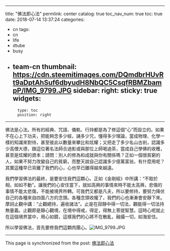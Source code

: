 
---
title: "佛法即心法"
permlink: center
catalog: true
toc_nav_num: true
toc: true
date: 2018-07-14 13:37:24
categories:
- cn
tags:
- cn
- life
- dtube
- busy
- team-cn
thumbnail: https://cdn.steemitimages.com/DQmdbrHUvRt9aDptAhSuf6dbyudH8NbQC5CsqfRBMZbampP/IMG_9799.JPG
sidebar:
    right:
        sticky: true
widgets:
    -
        type: toc
        position: right
---


佛法是心法。所有的經典、咒語、儀軌、行持都是為了修這個“心”而設立的。如果不在心上下功夫，把能夠念多少經，誦多少咒，懂得多少理論，當成物理、化學一樣的知識來對待，甚至彼此以數量來攀比和炫耀；又把走了多少名山古剎，認識多少高僧大德，跟這位著名法師合過影或與那位上師喝過茶，當成自己學佛的收穫，甚至是炫耀的資本；請問：別人的修為和成就與你有關係嗎？正如一個很貧窮的人，如果不努力改變自己的貧窮，而整天說自己認識多少億萬富翁，有什麼用呢？其實這種早已背離了我們的心，心也早已離得越來越遠。

 我們學習佛法的最終，是要安住我們這顆心。正如《金剛經》中所講：“不取於相，如如不動”。讓我們的心安住當下，就如高興的事情來時不能太高興，悲傷的事情不能太悲傷，不能被境界所轉。可我們又都是凡夫，所以要修持，要努力降伏自己的各種來自四面八方的念頭。各種念頭收攏了，我們的心也漸漸會安靜下來。摩訶止觀中講：“止觀總持，遍收諸法”。止是在寂靜中得一切法，觀能得一切法持無量義。止觀即是靜心觀境，在境中得戒，得定，得無上菩提智慧。這時心呢就止在這個境界當中，用心如鏡，這樣我們的心將不在散亂，融攝一切，如海安住。

所以學習佛法，首先要修我們這顆肉團心。![IMG_9799.JPG](https://cdn.steemitimages.com/DQmdbrHUvRt9aDptAhSuf6dbyudH8NbQC5CsqfRBMZbampP/IMG_9799.JPG)

- - -

This page is synchronized from the post: [佛法即心法](https://steemit.com/@sunai/center)
